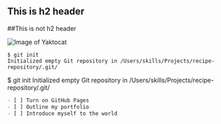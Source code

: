 ## This is h2 header 
##This is not h2 header


![Image of Yaktocat](https://octodex.github.com/images/yaktocat.png)

```
$ git init
Initialized empty Git repository in /Users/skills/Projects/recipe-repository/.git/
```

$ git init
Initialized empty Git repository in /Users/skills/Projects/recipe-repository/.git/



``` javascript
- [ ] Turn on GitHub Pages
- [ ] Outline my portfolio
- [ ] Introduce myself to the world
